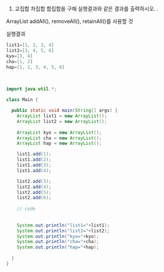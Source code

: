 1. 교집합 차집합 합집합을 구해 실행결과와 같은 결과를 출력하시오. .

ArrayList addAll(), removeAll(), retainAll()를 사용할 것

실행결과
```java
list1=[1, 2, 3, 4]
list2=[3, 4, 5, 6]
kyo=[3, 4]
cha=[1, 2]
hap=[1, 2, 3, 4, 5, 6]
```
  <br/>

```java
import java.util.*;

class Main {

  public static void main(String[] args) {
    ArrayList list1 = new ArrayList();
    ArrayList list2 = new ArrayList();
    
    ArrayList kyo = new ArrayList(); 
    ArrayList cha = new ArrayList(); 
    ArrayList hap = new ArrayList(); 

    list1.add(1);
    list1.add(2);
    list1.add(3);
    list1.add(4);

    list2.add(3);
    list2.add(4);
    list2.add(5);
    list2.add(6);
    
    // code
    
    
    System.out.println("list1="+list1);
    System.out.println("list2="+list2);
    System.out.println("kyo="+kyo);
    System.out.println("cha="+cha);
    System.out.println("hap="+hap);
    
  }
}
```